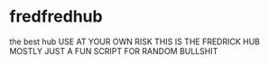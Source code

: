 # fredfredhub
the best hub
USE AT YOUR OWN RISK
THIS IS THE FREDRICK HUB MOSTLY JUST A FUN SCRIPT FOR RANDOM BULLSHIT
